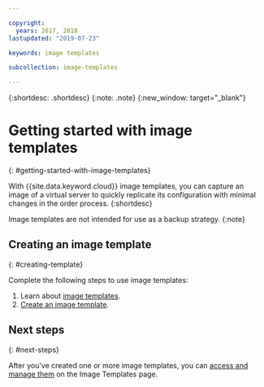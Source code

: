 ```yaml
---

copyright:
  years: 2017, 2018
lastupdated: "2019-07-23"

keywords: image templates

subcollection: image-templates

---
```


{:shortdesc: .shortdesc}
{:note: .note}
{:new_window: target="_blank"}

# Getting started with image templates
{: #getting-started-with-image-templates}

With {{site.data.keyword.cloud}} image templates, you can capture an image of a virtual server to quickly replicate its configuration with minimal changes in the order process.
{:shortdesc}

Image templates are not intended for use as a backup strategy.
{:note}


## Creating an image template
{: #creating-template}

Complete the following steps to use image templates:
1. Learn about [image templates](/docs/infrastructure/image-templates?topic=image-templates-about-image-templates#about-image-templates).
2. [Create an image template](/docs/infrastructure/image-templates?topic=image-templates-creating-an-image-template#creating-an-image-template).

## Next steps
{: #next-steps}

After you've created one or more image templates, you can [access and manage them](/docs/infrastructure/image-templates?topic=image-templates-managing-images-from-the-image-templates-page#managing-images-from-the-image-templates-page) on the Image Templates page.
